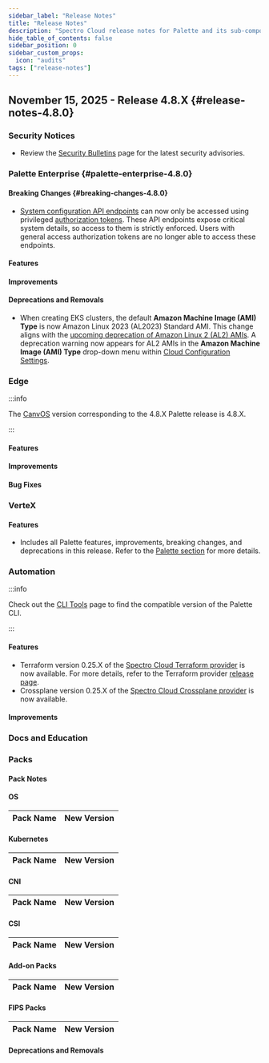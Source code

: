 ```yaml
---
sidebar_label: "Release Notes"
title: "Release Notes"
description: "Spectro Cloud release notes for Palette and its sub-components."
hide_table_of_contents: false
sidebar_position: 0
sidebar_custom_props:
  icon: "audits"
tags: ["release-notes"]
---
```


<ReleaseNotesVersions />

## November 15, 2025 - Release 4.8.X {#release-notes-4.8.0}

### Security Notices

- Review the [Security Bulletins](../security-bulletins/reports/reports.mdx) page for the latest security advisories.

### Palette Enterprise {#palette-enterprise-4.8.0}

#### Breaking Changes {#breaking-changes-4.8.0}

- [System configuration API endpoints](/api/v1/system) can now only be accessed using privileged
  [authorization tokens](../user-management/authentication/authorization-token.md). These API endpoints expose critical
  system details, so access to them is strictly enforced. Users with general access authorization tokens are no longer
  able to access these endpoints.

#### Features

#### Improvements

#### Deprecations and Removals

- When creating EKS clusters, the default **Amazon Machine Image (AMI) Type** is now Amazon Linux 2023 (AL2023) Standard
  AMI. This change aligns with the [upcoming deprecation of Amazon Linux 2 (AL2) AMIs](./announcements.md#deprecations).
  A deprecation warning now appears for AL2 AMIs in the **Amazon Machine Image (AMI) Type** drop-down menu within
  [Cloud Configuration Settings](../clusters/public-cloud/aws/eks.md#cloud-configuration-settings).

### Edge

:::info

The [CanvOS](https://github.com/spectrocloud/CanvOS) version corresponding to the 4.8.X Palette release is 4.8.X.

:::

#### Features

#### Improvements

#### Bug Fixes

### VerteX

#### Features

- Includes all Palette features, improvements, breaking changes, and deprecations in this release. Refer to the
  [Palette section](#palette-enterprise-4.8.0) for more details.

### Automation

:::info

Check out the [CLI Tools](/downloads/cli-tools/) page to find the compatible version of the Palette CLI.

:::

#### Features

- Terraform version 0.25.X of the
  [Spectro Cloud Terraform provider](https://registry.terraform.io/providers/spectrocloud/spectrocloud/latest/docs) is
  now available. For more details, refer to the Terraform provider
  [release page](https://github.com/spectrocloud/terraform-provider-spectrocloud/releases).
- Crossplane version 0.25.X of the
  [Spectro Cloud Crossplane provider](https://marketplace.upbound.io/providers/crossplane-contrib/provider-palette) is
  now available.

#### Improvements

### Docs and Education

### Packs

#### Pack Notes

#### OS

| Pack Name | New Version |
| --------- | ----------- |

#### Kubernetes

| Pack Name | New Version |
| --------- | ----------- |

#### CNI

| Pack Name | New Version |
| --------- | ----------- |

#### CSI

| Pack Name | New Version |
| --------- | ----------- |

#### Add-on Packs

| Pack Name | New Version |
| --------- | ----------- |

#### FIPS Packs

| Pack Name | New Version |
| --------- | ----------- |

#### Deprecations and Removals
